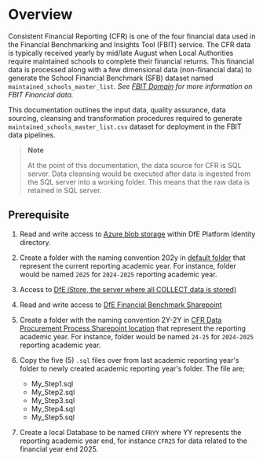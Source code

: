 # Overview

Consistent Financial Reporting (CFR) is one of the four financial data used in the Financial Benchmarking and Insights Tool (FBIT) service. The CFR data is typically received yearly by mid/late August when Local Authorities require maintained schools to complete their financial returns. This financial data is processed along with a few dimensional data (non-financial data) to generate the School Financial Benchmark (SFB) dataset named `maintained_schools_master_list`. _See [FBIT Domain](/documentation/data/1_Domain.md) for more information on FBIT Financial data._

This documentation outlines the input data, quality assurance, data sourcing, cleansing and transformation procedures required to generate `maintained_schools_master_list.csv` dataset for deployment in the FBIT data pipelines.

> **Note**
>
> At the point of this documentation, the data source for CFR is SQL server.
> Data cleansing would be executed after data is ingested from the SQL server into a working folder. This means that the raw data is retained in SQL server.

## Prerequisite

1. Read and write access to [Azure blob storage](https://educationgovuk.sharepoint.com/:w:/r/sites/DfEFinancialBenchmarking/Shared%20Documents/Runbooks/DfE%20Benchmarking%20Service%20Azure%20Directory.docx?d=w6bf9bad25b9c4ea8b5e9b35cee3f664a&csf=1&web=1&e=vtehLJ) within DfE Platform Identity directory.
2. Create a folder with the naming convention 202y in [default folder](https://educationgovuk.sharepoint.com/:w:/r/sites/DfEFinancialBenchmarking/Shared%20Documents/Runbooks/DfE%20Benchmarking%20Service%20Azure%20Directory.docx?d=w6bf9bad25b9c4ea8b5e9b35cee3f664a&csf=1&web=1&e=vtehLJ) that represent the current reporting academic year. For instance, folder would be named `2025` for `2024-2025` reporting academic year.
3. Access to [DfE iStore, the server where all COLLECT data is stored)](https://educationgovuk.sharepoint.com/:w:/r/sites/DfEFinancialBenchmarking/_layouts/15/Doc.aspx?sourcedoc=%7BA47507F6-2C23-487A-98EC-0B6C75A7471A%7D&file=CFR%20source%20data%20access%20request.docx&action=default&mobileredirect=true)
4. Read and write access to [DfE Financial Benchmark Sharepoint](https://educationgovuk.sharepoint.com/sites/DfEFinancialBenchmarking/Shared%20Documents/Forms/AllItems.aspx?viewid=7afed90f%2D9f2f%2D431a%2D93ce%2D48075c0e93d8&csf=1&web=1&e=boXhxD&CID=0fb7a62d%2De68f%2D4f86%2Dac15%2D27e9c4f7b4a6&FolderCTID=0x012000B007B75DE8F91C4B82D20FE8B354FCBD)
5. Create a folder with the naming convention 2Y-2Y in [CFR Data Procurement Process Sharepoint location](https://educationgovuk.sharepoint.com/sites/DfEFinancialBenchmarking/Shared%20Documents/Forms/AllItems.aspx?id=%2Fsites%2FDfEFinancialBenchmarking%2FShared%20Documents%2FCFR%20Data%20Procurement%20Process&viewid=7afed90f%2D9f2f%2D431a%2D93ce%2D48075c0e93d8&csf=1&web=1&e=boXhxD&CID=0fb7a62d%2De68f%2D4f86%2Dac15%2D27e9c4f7b4a6&FolderCTID=0x012000B007B75DE8F91C4B82D20FE8B354FCBD) that represent the reporting academic year. For instance, folder would be named `24-25` for `2024-2025` reporting academic year.
6. Copy the five (5) `.sql` files over from last academic reporting year's folder to newly created academic reporting year's folder. The file are;

    - My_Step1.sql
    - My_Step2.sql
    - My_Step3.sql
    - My_Step4.sql
    - My_Step5.sql

7. Create a local Database to be named `CFRYY` where YY represents the reporting academic year end, for instance `CFR25` for data related to the financial year end 2025.
